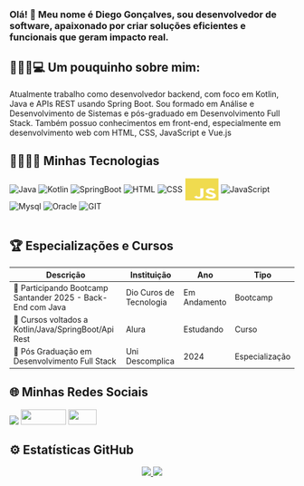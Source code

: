 ### Olá! 👋 Meu nome é Diego Gonçalves, sou desenvolvedor de software, apaixonado por criar soluções eficientes e funcionais que geram impacto real.

## 🙋🏽‍♂️💻 Um pouquinho sobre mim:
<div>
  <p>
   Atualmente trabalho como desenvolvedor backend, com foco em Kotlin, Java e APIs REST usando Spring Boot.
Sou formado em Análise e Desenvolvimento de Sistemas e pós-graduado em Desenvolvimento Full Stack.
Também possuo conhecimentos em front-end, especialmente em desenvolvimento web com HTML, CSS, JavaScript e Vue.js

  </p>
</div>

## 👨🏽‍💻🚀 Minhas Tecnologias         
<div style="display: inline_block">
  <img align="center" alt="Java" height="40" width="60" src="https://cdn.jsdelivr.net/gh/devicons/devicon@latest/icons/java/java-original-wordmark.svg" />
  <img align="center" alt="Kotlin" height="60" width="60" src="https://cdn.jsdelivr.net/gh/devicons/devicon@latest/icons/kotlin/kotlin-plain-wordmark.svg">
  <img align="center" alt="SpringBoot" height="40" width="60" src="https://cdn.jsdelivr.net/gh/devicons/devicon@latest/icons/spring/spring-original-wordmark.svg" />
  <img align="center" alt="HTML" height="40" width="60" src="https://cdn.jsdelivr.net/gh/devicons/devicon@latest/icons/html5/html5-plain-wordmark.svg">
  <img align="center" alt="CSS" height="40" width="60" src="https://cdn.jsdelivr.net/gh/devicons/devicon@latest/icons/css3/css3-plain-wordmark.svg">
  <img align="center" alt="JavaScript" height="40" width="60" src="https://raw.githubusercontent.com/devicons/devicon/master/icons/javascript/javascript-plain.svg">
  <img align="center" alt="JavaScript" height="40" width="60" src="https://cdn.jsdelivr.net/gh/devicons/devicon@latest/icons/vuejs/vuejs-original-wordmark.svg">
  <img align="center" alt="Mysql" height="40" width="60" src="https://cdn.jsdelivr.net/gh/devicons/devicon@latest/icons/mysql/mysql-original-wordmark.svg" />  
  <img align="center" alt="Oracle" height="40" width="60" src="https://cdn.jsdelivr.net/gh/devicons/devicon@latest/icons/oracle/oracle-original.svg" />      
  <img align="center" alt="GIT" height="40" width="60" src="https://cdn.jsdelivr.net/gh/devicons/devicon@latest/icons/git/git-original-wordmark.svg">
</div><br>

## 🏆 Especializações e Cursos

Descrição   | Instituição   | Ano | Tipo
--------- | --------- | ------ | ------
🏅 Participando Bootcamp Santander 2025 - Back-End com Java | Dio Curos de Tecnologia | Em Andamento | Bootcamp
🏅 Cursos voltados a Kotlin/Java/SpringBoot/Api Rest | Alura | Estudando | Curso
🏅 Pós Graduação em Desenvolvimento Full Stack | Uni Descomplica | 2024 | Especialização

## 🌐 Minhas Redes Sociais
  
<div> 
  <a href="https://www.linkedin.com/in/diegosilvagoncalves" target="_blank"><img src="https://img.shields.io/badge/-LinkedIn-%230077B5?style=for-the-badge&logo=linkedin&logoColor=white" target="_blank"></a> 
  <a  href="https://wa.me/5511973903183" target="_blank"><img " height="27" width="80"  src="https://tse2.mm.bing.net/th/id/OIP.IrwoHTzbh4bjtlIdJPy8-wHaEF?r=0&rs=1&pid=ImgDetMain" target="_blank"></a>
  <a href="mailto:diego.techdev@gmail.com" target="_blank"><img  " height="27" width="50" src="https://tse4.mm.bing.net/th/id/OIP.vpeLaD_oYfxq2K-wsB06VwHaHa?r=0&rs=1&pid=ImgDetMain" target="_blank"></a>
</div>

## ⚙️ Estatísticas GitHub

<div align="center">
  <a href="https://github.com/dg0611">
  <img height="170em" src="https://github-readme-stats.vercel.app/api?username=dg0611&show_icons=true&theme=dark&include_all_commits=true&count_private=true"/>
  <img height="170em" src="https://github-readme-stats.vercel.app/api/top-langs/?username=dg0611&layout=compact&langs_count=6&theme=dark"/>
</div>
